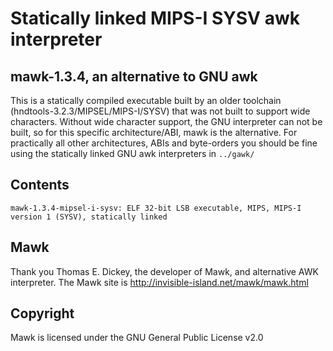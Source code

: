 # Statically linked MIPS-I SYSV awk interpreter

## mawk-1.3.4, an alternative to GNU awk

This is a statically compiled executable built by an older toolchain (hndtools-3.2.3/MIPSEL/MIPS-I/SYSV) that was not built to support wide characters. Without wide character support, the GNU interpreter can not be built, so for this specific architecture/ABI, mawk is the alternative. For practically all other architectures, ABIs and byte-orders you should be fine using the statically linked GNU awk interpreters in ```../gawk/```

## Contents

```
mawk-1.3.4-mipsel-i-sysv: ELF 32-bit LSB executable, MIPS, MIPS-I version 1 (SYSV), statically linked
```

## Mawk

Thank you Thomas E. Dickey, the developer of Mawk, and alternative AWK interpreter. The Mawk site is http://invisible-island.net/mawk/mawk.html

## Copyright

Mawk is licensed under the GNU General Public License v2.0


